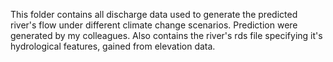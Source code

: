 This folder contains all discharge data used to generate the predicted river's flow under different climate change scenarios. Prediction were generated by my colleagues. Also contains the river's rds file specifying it's hydrological features, gained from elevation data.
